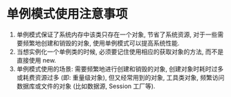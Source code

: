 # 单例模式使用注意事项

1. 单例模式保证了系统内存中该类只存在一个对象, 节省了系统资源, 对于一些需要频繁地创建和销毁的对象, 使用单例模式可以提高系统性能.
2. 当想实例化一个单例类的时候, 必须要记住使用相应的获取对象的方法, 而不是直接使用 new.
3. 单例模式使用的场景: 需要频繁地进行创建和销毁的对象, 创建对象时耗时过多或耗费资源过多 (即: 重量级对象),
   但又经常用到的对象, 工具类对象, 频繁访问数据库或文件的对象 (比如数据源, Session 工厂等).
